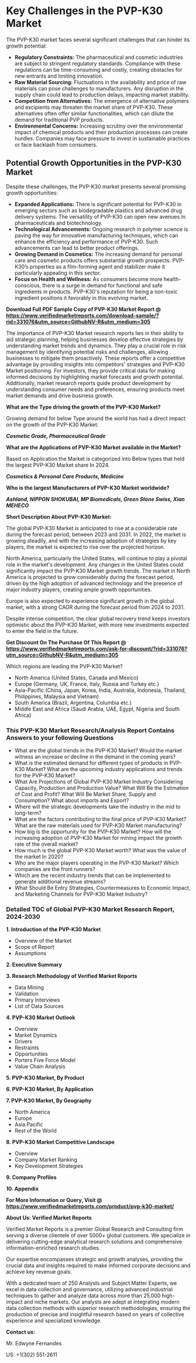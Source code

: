<p class="">    <h1>Key Challenges in the PVP-K30 Market</h1>    <p>The PVP-K30 market faces several significant challenges that can hinder its growth potential:</p>    <ul>        <li>            <strong>Regulatory Constraints:</strong>            The pharmaceutical and cosmetic industries are subject to stringent regulatory standards. Compliance with these regulations can be time-consuming and costly, creating obstacles for new entrants and limiting innovation.        </li>        <li>            <strong>Raw Material Sourcing:</strong>            Fluctuations in the availability and price of raw materials can pose challenges to manufacturers. Any disruption in the supply chain could lead to production delays, impacting market stability.        </li>        <li>            <strong>Competition from Alternatives:</strong>            The emergence of alternative polymers and excipients may threaten the market share of PVP-K30. These alternatives often offer similar functionalities, which can dilute the demand for traditional PVP products.        </li>        <li>            <strong>Environmental Concerns:</strong>            Increasing scrutiny over the environmental impact of chemical products and their production processes can create hurdles. Companies may face pressure to invest in sustainable practices or face backlash from consumers.        </li>    </ul>    <h2>Potential Growth Opportunities in the PVP-K30 Market</h1>    <p>Despite these challenges, the PVP-K30 market presents several promising growth opportunities:</p>    <ul>        <li>            <strong>Expanded Applications:</strong>            There is significant potential for PVP-K30 in emerging sectors such as biodegradable plastics and advanced drug delivery systems. The versatility of PVP-K30 can open new avenues in pharmaceuticals and biotechnology.        </li>        <li>            <strong>Technological Advancements:</strong>            Ongoing research in polymer science is paving the way for innovative manufacturing techniques, which can enhance the efficiency and performance of PVP-K30. Such advancements can lead to better product offerings.        </li>        <li>            <strong>Growing Demand in Cosmetics:</strong>            The increasing demand for personal care and cosmetic products offers substantial growth prospects. PVP-K30’s properties as a film-forming agent and stabilizer make it particularly appealing in this sector.        </li>        <li>            <strong>Focus on Health and Wellness:</strong>            As consumers become more health-conscious, there is a surge in demand for functional and safe ingredients in products. PVP-K30's reputation for being a non-toxic ingredient positions it favorably in this evolving market.        </li>    </ul></p><p class=""><strong>Download Full PDF Sample Copy of PVP-K30 Market Report @ <a href="https://www.verifiedmarketreports.com/download-sample/?rid=331076&utm_source=GithubNV-R&utm_medium=305" target="_blank">https://www.verifiedmarketreports.com/download-sample/?rid=331076&utm_source=GithubNV-R&utm_medium=305</a></strong></p><p>The importance of&nbsp;PVP-K30 Market research reports lies in their ability to aid strategic planning, helping businesses develop effective strategies by understanding market trends and dynamics. They play a crucial role in risk management by identifying potential risks and challenges, allowing businesses to mitigate them proactively. These reports offer a competitive advantage by providing insights into competitors' strategies and PVP-K30 Market positioning. For investors, they provide critical data for making informed decisions by highlighting market forecasts and growth potential. Additionally, market research reports guide product development by understanding consumer needs and preferences, ensuring products meet market demands and drive business growth.</p><p><strong>What are the&nbsp;Type driving the growth of the PVP-K30 Market?</strong></p><p id="" class="">Growing demand for below Type around the world has had a direct impact on the growth of the PVP-K30 Market:</p><p class=""><em><strong>Cosmetic Grade, Pharmaceutical Grade</strong></em></p><p class=""><strong>What are the&nbsp;Applications&nbsp;of PVP-K30 Market available in the Market?</strong></p><p id="" class="">Based on Application the Market is categorized into Below types that held the largest PVP-K30 Market share In 2024.</p><p class=""><em><strong>Cosmetics & Personal Care Products, Medicine</strong></em></p><p class=""><strong>Who is the largest Manufacturers of PVP-K30 Market worldwide?</strong></p><p><em><strong>Ashland, NIPPON SHOKUBAI, MP Biomedicals, Green Stone Swiss, Xian MEHECO</strong></em></p><p id="" class=""><strong>Short Description About PVP-K30 Market:</strong></p><p>The global PVP-K30 Market is anticipated to rise at a considerable rate during the forecast period, between 2023 and 2031. In 2022, the market is growing steadily, and with the increasing adoption of strategies by key players, the market is expected to rise over the projected horizon.</p><p>North America, particularly the United States, will continue to play a pivotal role in the market's development. Any changes in the United States could significantly impact the PVP-K30 Market growth trends. The market in North America is projected to grow considerably during the forecast period, driven by the high adoption of advanced technology and the presence of major industry players, creating ample growth opportunities.</p><p>Europe is also expected to experience significant growth in the global market, with a strong CAGR during the forecast period from 2024 to 2031.</p><p>Despite intense competition, the clear global recovery trend keeps investors optimistic about the PVP-K30 Market, with more new investments expected to enter the field in the future.</p><p id="" class=""><strong>Get Discount On The Purchase Of This Report @ <a href="https://www.verifiedmarketreports.com/ask-for-discount/?rid=331076?utm_source=GithubNV-R&utm_medium=305" target="_blank">https://www.verifiedmarketreports.com/ask-for-discount/?rid=331076?utm_source=GithubNV-R&utm_medium=305</a></strong></p><p class="">Which regions are leading the PVP-K30 Market?</p><ul><li>North America (United States, Canada and Mexico)</li><li>Europe (Germany, UK, France, Italy, Russia and Turkey etc.)</li><li>Asia-Pacific (China, Japan, Korea, India, Australia, Indonesia, Thailand, Philippines, Malaysia and Vietnam)</li><li>South America (Brazil, Argentina, Columbia etc.)</li><li>Middle East and Africa (Saudi Arabia, UAE, Egypt, Nigeria and South Africa)</li></ul><h3 id="" class="">This PVP-K30 Market Research/Analysis Report Contains Answers to your following Questions</h3><ul><li>What are the global trends in the PVP-K30 Market? Would the market witness an increase or decline in the demand in the coming years?</li><li>What is the estimated demand for different types of products in PVP-K30 Market? What are the upcoming industry applications and trends for the PVP-K30 Market?</li><li>What Are Projections of Global PVP-K30 Market Industry Considering Capacity, Production and Production Value? What Will Be the Estimation of Cost and Profit? What Will Be Market Share, Supply and Consumption? What about imports and Export?</li><li>Where will the strategic developments take the industry in the mid to long-term?</li><li>What are the factors contributing to the final price of PVP-K30 Market? What are the raw materials used for PVP-K30 Market manufacturing?</li><li>How big is the opportunity for the PVP-K30 Market? How will the increasing adoption of PVP-K30 Market for mining impact the growth rate of the overall market?</li><li>How much is the global PVP-K30 Market worth? What was the value of the market In 2020?</li><li>Who are the major players operating in the PVP-K30 Market? Which companies are the front runners?</li><li>Which are the recent industry trends that can be implemented to generate additional revenue streams?</li><li>What Should Be Entry Strategies, Countermeasures to Economic Impact, and Marketing Channels for PVP-K30 Market Industry?</li></ul><h3 id="" class="">Detailed TOC of Global PVP-K30 Market Research Report, 2024-2030</h3><p id="" class=""><strong>1. Introduction of the PVP-K30 Market</strong></p><ul><li>Overview of the Market</li><li>Scope of Report</li><li>Assumptions</li></ul><p id="" class=""><strong>2. Executive Summary</strong></p><p id="" class=""><strong>3. Research Methodology of Verified Market Reports</strong></p><ul><li>Data Mining</li><li>Validation</li><li>Primary Interviews</li><li>List of Data Sources</li></ul><p id="" class=""><strong>4. PVP-K30 Market Outlook</strong></p><ul><li>Overview</li><li>Market Dynamics</li><li>Drivers</li><li>Restraints</li><li>Opportunities</li><li>Porters Five Force Model</li><li>Value Chain Analysis</li></ul><p id="" class=""><strong>5. PVP-K30 Market, By Product</strong></p><p id="" class=""><strong>6. PVP-K30 Market, By Application</strong></p><p id="" class=""><strong>7. PVP-K30 Market, By Geography</strong></p><ul><li>North America</li><li>Europe</li><li>Asia Pacific</li><li>Rest of the World</li></ul><p id="" class=""><strong>8. PVP-K30 Market Competitive Landscape</strong></p><ul><li>Overview</li><li>Company Market Ranking</li><li>Key Development Strategies</li></ul><p id="" class=""><strong>9. Company Profiles</strong></p><p id="" class=""><strong>10. Appendix</strong></p><p id="" class=""><strong>For More Information or Query, Visit @ <a href="https://www.verifiedmarketreports.com/product/pvp-k30-market/" target="_blank">https://www.verifiedmarketreports.com/product/pvp-k30-market/</a></strong></p><p id="" class=""><strong>About Us: Verified Market Reports</strong></p><p id="" class="">Verified Market Reports is a premier Global Research and Consulting firm serving a diverse clientele of over 5000+ global customers. We specialize in delivering cutting-edge analytical research solutions and comprehensive information-enriched research studies.</p><p id="" class="">Our expertise encompasses strategic and growth analyses, providing the crucial data and insights required to make informed corporate decisions and achieve key revenue goals.</p><p id="" class="">With a dedicated team of 250 Analysts and Subject Matter Experts, we excel in data collection and governance, utilizing advanced industrial techniques to gather and analyze data across more than 25,000 high-impact and niche markets. Our analysts are adept at integrating modern data collection methods with superior research methodologies, ensuring the production of precise and insightful research based on years of collective experience and specialized knowledge.</p><p id="" class=""><strong>Contact us:</strong></p><p id="" class="">Mr. Edwyne Fernandes</p><p id="" class="">US: +1(302) 551-2611</p>